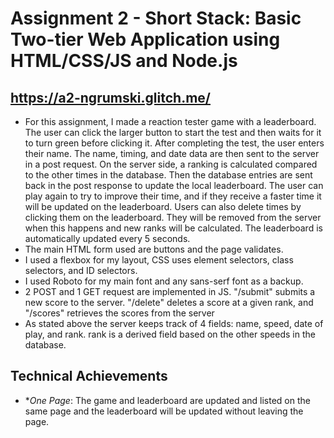 # Assignment 2 - Short Stack: Basic Two-tier Web Application using HTML/CSS/JS and Node.js

## https://a2-ngrumski.glitch.me/

- For this assignment, I made a reaction tester game with a leaderboard. The user can click the larger button to start the test and then waits for it to turn green before clicking it.
  After completing the test, the user enters their name. The name, timing, and date data are then sent to the server in a post request. On the server side, a ranking is calculated compared
  to the other times in the database. Then the database entries are sent back in the post response to update the local leaderboard. The user can play again to try to improve their time,
  and if they receive a faster time it will be updated on the leaderboard. Users can also delete times by clicking them on the leaderboard. They will be removed from the server when this
  happens and new ranks will be calculated. The leaderboard is automatically updated every 5 seconds.
- The main HTML form used are buttons and the page validates.
- I used a flexbox for my layout, CSS uses element selectors, class selectors, and ID selectors.
- I used Roboto for my main font and any sans-serf font as a backup.
- 2 POST and 1 GET request are implemented in JS. "/submit" submits a new score to the server. "/delete" deletes a score at a given rank, and "/scores" retrieves the scores from the server
- As stated above the server keeps track of 4 fields: name, speed, date of play, and rank. rank is a derived field based on the other speeds in the database.

## Technical Achievements

- \*_One Page_: The game and leaderboard are updated and listed on the same page and the leaderboard will be updated without leaving the page.
